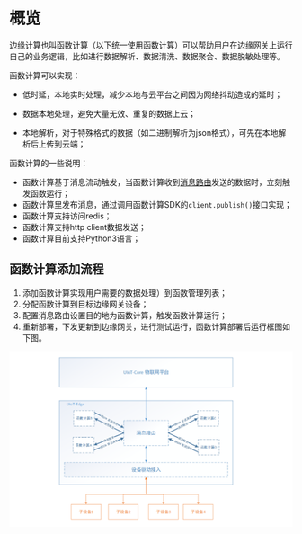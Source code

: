 # 概览

边缘计算也叫函数计算（以下统一使用函数计算）可以帮助用户在边缘网关上运行自己的业务逻辑，比如进行数据解析、数据清洗、数据聚合、数据脱敏处理等。

函数计算可以实现：

- 低时延，本地实时处理，减少本地与云平台之间因为网络抖动造成的延时；

- 数据本地处理，避免大量无效、重复的数据上云；

- 本地解析，对于特殊格式的数据（如二进制解析为json格式），可先在本地解析后上传到云端；


函数计算的一些说明：

- 函数计算基于消息流动触发，当函数计算收到[消息路由](/uiot-edge/user_guide/message_route/overview)发送的数据时，立刻触发函数运行；
- 函数计算里发布消息，通过调用函数计算SDK的`client.publish()`接口实现；
- 函数计算支持访问redis；
- 函数计算支持http client数据发送；
- 函数计算目前支持Python3语言；



## 函数计算添加流程

1. 添加函数计算实现用户需要的数据处理）到函数管理列表；
2. 分配函数计算到目标边缘网关设备；
3. 配置消息路由设置目的地为函数计算，触发函数计算运行；
4. 重新部署，下发更新到边缘网关，进行测试运行，函数计算部署后运行框图如下图。

![函数计算框图](../../images/函数计算框图.png)